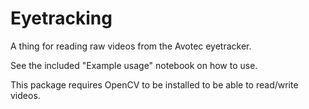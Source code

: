 Eyetracking
===========

A thing for reading raw videos from the Avotec eyetracker.

See the included "Example usage" notebook on how to use.

This package requires OpenCV to be installed to be able to read/write videos.
